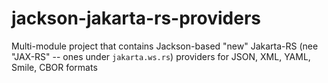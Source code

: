 # jackson-jakarta-rs-providers
Multi-module project that contains Jackson-based "new" Jakarta-RS (nee "JAX-RS" -- ones under `jakarta.ws.rs`) providers for JSON, XML, YAML, Smile, CBOR formats
